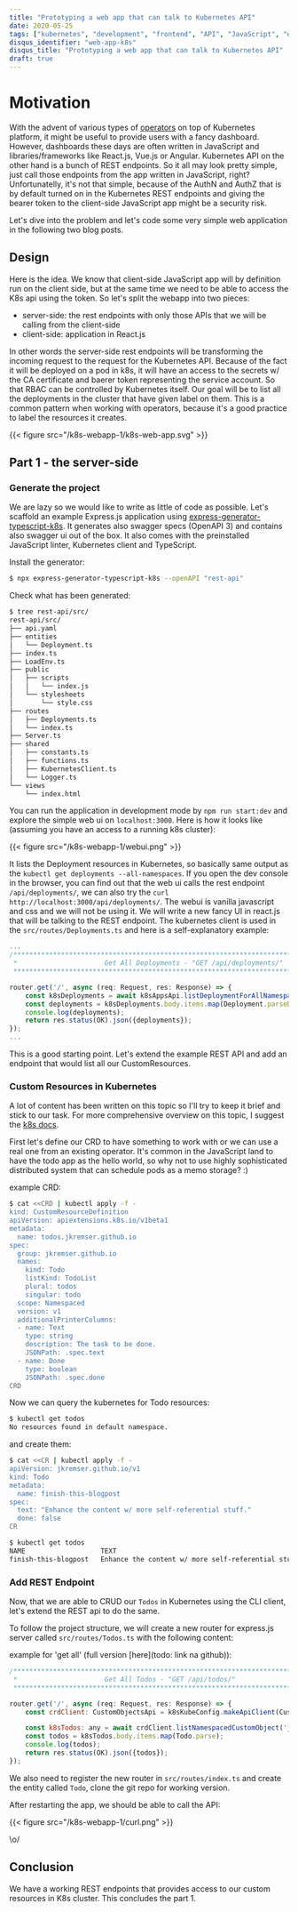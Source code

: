 ```yaml
---
title: "Prototyping a web app that can talk to Kubernetes API"
date: 2020-05-25
tags: ["kubernetes", "development", "frontend", "API", "JavaScript", "express.js"]
disqus_identifier: "web-app-k8s"
disqus_title: "Prototyping a web app that can talk to Kubernetes API"
draft: true
---
```


# Motivation

With the advent of various types of [operators](https://coreos.com/operators/) on top of Kubernetes platform, it might be useful to provide users with a fancy dashboard. However, dashboards these days are often written in JavaScript and libraries/frameworks like React.js, Vue.js or Angular. Kubernetes API on the other hand is a bunch of REST endpoints. So it all may look pretty simple, just call those endpoints from the app written in JavaScript, right? Unfortunatelly, it's not that simple, because of the AuthN and AuthZ that is by default turned on in the Kubernetes REST endpoints and giving the bearer token to the client-side JavaScript app might be a security risk.

Let's dive into the problem and let's code some very simple web application in the following two blog posts.

## Design
Here is the idea. We know that client-side JavaScript app will by definition run on the client side, but at the same time we need to be able to access the K8s api using the token. 
So let's split the webapp into two pieces:
 - server-side: the rest endpoints with only those APIs that we will be calling from the client-side
 - client-side: application in React.js

In other words the server-side rest endpoints will be transforming the incoming request to the request for the Kubernetes API. Because of the fact it will be deployed on a pod in k8s, it will have an access to the secrets w/ the CA certificate and baerer token representing the service account. So that RBAC can be controlled by Kubernetes itself. Our goal will be to list all the deployments in the cluster that have given label on them. This is a common pattern when working with operators, because it's a good practice to label the resources it creates.

{{< figure src="/k8s-webapp-1/k8s-web-app.svg" >}}

## Part 1 - the server-side

### Generate the project

We are lazy so we would like to write as little of code as possible. Let's scaffold an example Express.js application using [express-generator-typescript-k8s](https://github.com/jkremser/express-generator-typescript-k8s). It generates also swagger specs (OpenAPI 3) and contains also swagger ui out of the box. It also comes with the preinstalled JavaScript linter, Kubernetes client and TypeScript.

Install the generator:
```bash
$ npx express-generator-typescript-k8s --openAPI "rest-api"
```

Check what has been generated:
```bash
$ tree rest-api/src/
rest-api/src/
├── api.yaml
├── entities
│   └── Deployment.ts
├── index.ts
├── LoadEnv.ts
├── public
│   ├── scripts
│   │   └── index.js
│   └── stylesheets
│       └── style.css
├── routes
│   ├── Deployments.ts
│   └── index.ts
├── Server.ts
├── shared
│   ├── constants.ts
│   ├── functions.ts
│   ├── KubernetesClient.ts
│   └── Logger.ts
└── views
    └── index.html
```

You can run the application in development mode by `npm run start:dev` and explore the simple web ui on `localhost:3000`. Here is how it looks like (assuming you have an access to a running k8s cluster):

{{< figure src="/k8s-webapp-1/webui.png" >}}

It lists the Deployment resources in Kubernetes, so basically same output as the `kubectl get deployments --all-namespaces`. If you open the dev console in the browser, you can find out that the web ui calls the rest endpoint `/api/deployments/`, we can also try the `curl http://localhost:3000/api/deployments/`. The webui is vanilla javascript and css and we will not be using it. We will write a new fancy UI in react.js that will be talking to the REST endpoint. The kubernetes client is used in the `src/routes/Deployments.ts` and here is a self-explanatory example:

```JavaScript
...
/******************************************************************************
 *                      Get All Deployments - "GET /api/deployments/"
 ******************************************************************************/

router.get('/', async (req: Request, res: Response) => {
    const k8sDeployments = await k8sAppsApi.listDeploymentForAllNamespaces();
    const deployments = k8sDeployments.body.items.map(Deployment.parseDeployment);
    console.log(deployments);
    return res.status(OK).json({deployments});
});
...
```

This is a good starting point. Let's extend the example REST API and add an endpoint that would list all our CustomResources. 

### Custom Resources in Kubernetes

A lot of content has been written on this topic so I'll try to keep it brief and stick to our task. For more comprehensive overview on this topic, I suggest the [k8s docs](https://kubernetes.io/docs/tasks/extend-kubernetes/custom-resources/custom-resource-definitions/).

First let's define our CRD to have something to work with or we can use a real one from an existing operator. It's common in the JavaScript land to have the todo app as the hello world, so why not to use highly sophisticated distributed system that can schedule pods as a memo storage? :)

example CRD:

```bash
$ cat <<CRD | kubectl apply -f -
kind: CustomResourceDefinition
apiVersion: apiextensions.k8s.io/v1beta1
metadata:
  name: todos.jkremser.github.io
spec:
  group: jkremser.github.io
  names:
    kind: Todo
    listKind: TodoList
    plural: todos
    singular: todo
  scope: Namespaced
  version: v1
  additionalPrinterColumns:
  - name: Text
    type: string
    description: The task to be done.
    JSONPath: .spec.text
  - name: Done
    type: boolean
    JSONPath: .spec.done
CRD
```

Now we can query the kubernetes for Todo resources:

```bash
$ kubectl get todos
No resources found in default namespace.
```

and create them:

```bash
$ cat <<CR | kubectl apply -f -
apiVersion: jkremser.github.io/v1
kind: Todo
metadata:
  name: finish-this-blogpost
spec:
  text: "Enhance the content w/ more self-referential stuff."
  done: false
CR

$ kubectl get todos
NAME                   TEXT                                                  DONE
finish-this-blogpost   Enhance the content w/ more self-referential stuff.   false
```

### Add REST Endpoint
Now, that we are able to CRUD our `Todos` in Kubernetes using the CLI client, let's extend the REST api to do the same.

To follow the project structure, we will create a new router for express.js server called `src/routes/Todos.ts` with the following content:

example for 'get all' (full version [here](todo: link na github)):

```JavaScript
/******************************************************************************
 *                      Get All Todos - "GET /api/todos/"
 ******************************************************************************/

router.get('/', async (req: Request, res: Response) => {
    const crdClient: CustomObjectsApi = k8sKubeConfig.makeApiClient(CustomObjectsApi);

    const k8sTodos: any = await crdClient.listNamespacedCustomObject('jkremser.github.io', 'v1', 'default', 'todos');
    const todos = k8sTodos.body.items.map(Todo.parse);
    console.log(todos);
    return res.status(OK).json({todos});
});
```
We also need to register the new router in `src/routes/index.ts` and create the entity called `Todo`, clone the git repo for working version.

After restarting the app, we should be able to call the API:

{{< figure src="/k8s-webapp-1/curl.png" >}}

<!-- ```bash
$ curl -s http://localhost:3000/api/todos/ | jq
{
  "todos": [
    {
      "name": "finish-this-blogpost",
      "done": false,
      "text": "Enhance the content w/ more self-referential stuff."
    }
  ]
}
``` -->
\o/

## Conclusion
We have a working REST endpoints that provides access to our custom resources in K8s cluster. This concludes the part 1.
